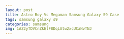 ```yaml
---
layout: post
title: Astro Boy Vs Megaman Samsung Galaxy S9 Case
tags: samsung galaxy s9
categories: samsung
img: 1AZ2yTDVCnZkElF8DqLAtw2xcUCaNvTNJ
---
```

